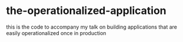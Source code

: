 # the-operationalized-application
this is the code to accompany my talk on building applications that are easily operationalized once in production
